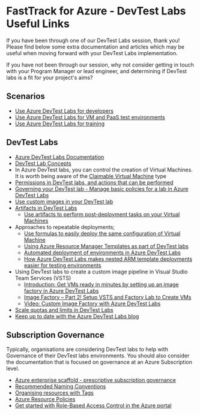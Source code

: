 # FastTrack for Azure - DevTest Labs Useful Links

If you have been through one of our DevTest Labs session, thank you! Please find below some extra documentation and articles which may be useful when moving forward with your DevTest Labs implementation.

If you have not been through our session, why not consider getting in touch with your Program Manager or lead engineer, and determining if DevTest labs is a fit for your project's aims?

## Scenarios
* [Use Azure DevTest Labs for developers](https://docs.microsoft.com/en-us/azure/devtest-lab/devtest-lab-developer-lab)
* [Use Azure DevTest Labs for VM and PaaS test environments](https://docs.microsoft.com/en-us/azure/devtest-lab/devtest-lab-test-env)
* [Use Azure DevTest Labs for training](https://docs.microsoft.com/en-us/azure/devtest-lab/devtest-lab-training-lab)

## DevTest Labs
* [Azure DevTest Labs Documentation](https://docs.microsoft.com/en-us/azure/devtest-lab/)
* [DevTest Lab Concepts](https://docs.microsoft.com/en-us/azure/devtest-lab/devtest-lab-concepts)
* In Azure DevTest labs, you can control the creation of Virtual Machines. It is worth being aware of the [Claimable Virtual Machine](https://docs.microsoft.com/en-us/azure/devtest-lab/devtest-lab-concepts#claimable-vm) type
* [Permissions in DevTest labs, and actions that can be performed](https://docs.microsoft.com/en-us/azure/devtest-lab/devtest-lab-add-devtest-user)
* [Governing your DevTest lab - Manage basic policies for a lab in Azure DevTest Labs](https://docs.microsoft.com/en-us/azure/devtest-lab/devtest-lab-get-started-with-lab-policies)
* [Use custom images in your DevTest lab](https://docs.microsoft.com/en-us/azure/devtest-lab/devtest-lab-create-template)
* [Artifacts in DevTest Labs](https://docs.microsoft.com/en-us/azure/devtest-lab/devtest-lab-concepts#artifacts)
    * [Use artifacts to perform post-deployment tasks on your Virtual Machines](https://azure.microsoft.com/en-gb/resources/videos/how-to-create-vms-with-artifacts-in-a-devtest-lab/)
* Approaches to  repeatable deployments; 
    * [Use formulas to easily deploy the same configuration of Virtual Machine](https://docs.microsoft.com/en-us/azure/devtest-lab/devtest-lab-manage-formulas)
    * [Using Azure Resource Manager Templates as part of DevTest labs](https://docs.microsoft.com/en-us/azure/devtest-lab/devtest-lab-use-resource-manager-template)
    * [Automated deployment of environments in Azure DevTest Labs](https://blogs.msdn.microsoft.com/devtestlab/2017/11/01/automated-deployment-of-environments-in-azure-devtest-labs/)
    * [How Azure DevTest Labs makes nested ARM template deployments easier for testing environments](https://blogs.msdn.microsoft.com/devtestlab/2016/09/14/introduction-get-vms-ready-in-minutes-by-setting-up-image-factory-in-azure-devtest-labs/)
* Using DevTest labs to create a custom image pipeline in Visual Studio Team Services (VSTS)
    * [Introduction: Get VMs ready in minutes by setting up an image factory in Azure DevTest Labs](https://blogs.msdn.microsoft.com/devtestlab/2016/09/14/introduction-get-vms-ready-in-minutes-by-setting-up-image-factory-in-azure-devtest-labs/)
    * [Image Factory – Part 2! Setup VSTS and Factory Lab to Create VMs](https://blogs.msdn.microsoft.com/devtestlab/2017/10/25/image-factory-part-2-setup-vsts-to-create-vms-based-on-devtest-labs/)
    * [Video: Custom Image Factory with Azure DevTest Labs](https://blogs.msdn.microsoft.com/devtestlab/2017/04/17/video-custom-image-factory-with-azure-devtest-labs/)
* [Scale quotas and limits in DevTest Labs](https://docs.microsoft.com/en-us/azure/devtest-lab/devtest-lab-scale-lab)
* [Keep up to date with the Azure DevTest Labs blog](https://blogs.msdn.microsoft.com/devtestlab/)

## Subscription Governance

Typically, organisations are considering DevTest labs to help with Governance of their DevTest labs environments. You should also consider the documentation that is focused on governance at an Azure Subscription level.

* [Azure enterprise scaffold - prescriptive subscription governance](https://docs.microsoft.com/en-us/azure/azure-resource-manager/resource-manager-subscription-governance)
* [Recommended Naming Conventions](https://docs.microsoft.com/en-gb/azure/architecture/best-practices/naming-conventions)
* [Organising resources with Tags](https://docs.microsoft.com/en-gb/azure/architecture/best-practices/naming-conventions#organizing-resources-with-tags)
* [Azure Resource Policies](https://docs.microsoft.com/en-gb/azure/azure-policy/azure-policy-introduction)
* [Get started with Role-Based Access Control in the Azure portal](https://docs.microsoft.com/en-us/azure/active-directory/role-based-access-control-what-is)